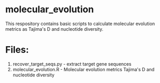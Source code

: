# molecular_evolution
This respository contains basic scripts to calculate molecular evolution metrics as Tajima's D and nucleotide diversity. 

# Files:
1. recover_target_seqs.py - extract target gene sequences
2. molecular_evolution.R - Molecular evolution metrics Tajima's D and nucleotide diversity
